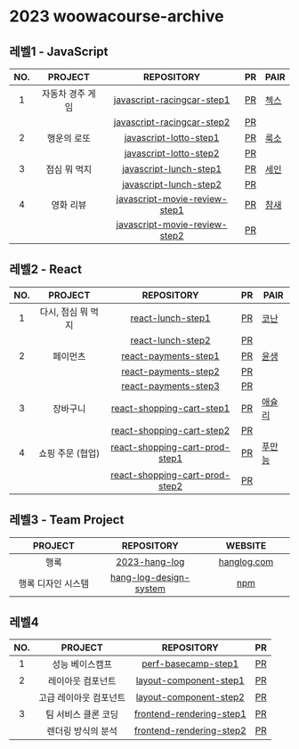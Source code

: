 # 2023 woowacourse-archive

## 레벨1 - JavaScript

| NO. |     PROJECT      |                                             REPOSITORY                                              |                                  PR                                  | PAIR                                    |
| :-: | :--------------: | :-------------------------------------------------------------------------------------------------: | :------------------------------------------------------------------: | --------------------------------------- |
|  1  | 자동차 경주 게임 |   [javascript-racingcar-step1](https://github.com/dladncks1217/javascript-racingcar-1/tree/step1)   |  [PR](https://github.com/woowacourse/javascript-racingcar/pull/181)  | [첵스](https://github.com/HyeryongChoi) |
|     |                  |   [javascript-racingcar-step2](https://github.com/dladncks1217/javascript-racingcar-1/tree/step2)   |  [PR](https://github.com/woowacourse/javascript-racingcar/pull/202)  |                                         |
|  2  |   행운의 로또    |       [javascript-lotto-step1](https://github.com/dladncks1217/javascript-lotto-1/tree/step1)       |    [PR](https://github.com/woowacourse/javascript-lotto/pull/169)    | [룩소](https://github.com/woo-jk)       |
|     |                  |       [javascript-lotto-step2](https://github.com/dladncks1217/javascript-lotto-1/tree/step2)       |    [PR](https://github.com/woowacourse/javascript-lotto/pull/241)    |                                         |
|  3  |   점심 뭐 먹지   |        [javascript-lunch-step1](https://github.com/dladncks1217/javascript-lunch/tree/step1)        |    [PR](https://github.com/woowacourse/javascript-lunch/pull/30)     | [세인](https://github.com/semnil5202)   |
|     |                  |        [javascript-lunch-step2](https://github.com/dladncks1217/javascript-lunch/tree/step2)        |    [PR](https://github.com/woowacourse/javascript-lunch/pull/76)     |                                         |
|  4  |    영화 리뷰     | [javascript-movie-review-step1](https://github.com/dladncks1217/javascript-movie-review/tree/step1) | [PR](https://github.com/woowacourse/javascript-movie-review/pull/34) | [참새](https://github.com/WaiNaat)      |
|     |                  | [javascript-movie-review-step2](https://github.com/dladncks1217/javascript-movie-review/tree/step2) | [PR](https://github.com/woowacourse/javascript-movie-review/pull/61) |                                         |

## 레벨2 - React

| NO. |      PROJECT       |                                              REPOSITORY                                               |                                   PR                                   | PAIR                                     |
| :-: | :----------------: | :---------------------------------------------------------------------------------------------------: | :--------------------------------------------------------------------: | ---------------------------------------- |
|  1  | 다시, 점심 뭐 먹지 |              [react-lunch-step1](https://github.com/dladncks1217/react-lunch/tree/step1)              |        [PR](https://github.com/woowacourse/react-lunch/pull/6)         | [코난](https://github.com/cruelladevil)  |
|     |                    |              [react-lunch-step2](https://github.com/dladncks1217/react-lunch/tree/step2)              |        [PR](https://github.com/woowacourse/react-lunch/pull/52)        |                                          |
|  2  |      페이먼츠      |           [react-payments-step1](https://github.com/dladncks1217/react-payments/tree/step1)           |      [PR](https://github.com/woowacourse/react-payments/pull/190)      | [윤생](https://github.com/2yunseong)     |
|     |                    |           [react-payments-step2](https://github.com/dladncks1217/react-payments/tree/step2)           |      [PR](https://github.com/woowacourse/react-payments/pull/248)      |                                          |
|     |                    |           [react-payments-step3](https://github.com/dladncks1217/react-payments/tree/step3)           |      [PR](https://github.com/woowacourse/react-payments/pull/305)      |                                          |
|  3  |      장바구니      |      [react-shopping-cart-step1](https://github.com/dladncks1217/react-shopping-cart/tree/step1)      |   [PR](https://github.com/woowacourse/react-shopping-cart/pull/152)    | [애슐리](https://github.com/ashleysyheo) |
|     |                    |      [react-shopping-cart-step2](https://github.com/dladncks1217/react-shopping-cart/tree/step2)      |   [PR](https://github.com/woowacourse/react-shopping-cart/pull/216)    |                                          |
|  4  |  쇼핑 주문 (협업)  | [react-shopping-cart-prod-step1](https://github.com/dladncks1217/react-shopping-cart-prod/tree/step1) | [PR](https://github.com/woowacourse/react-shopping-cart-prod/pull/96)  | [푸만능](https://github.com/turtle601)   |
|     |                    | [react-shopping-cart-prod-step2](https://github.com/dladncks1217/react-shopping-cart-prod/tree/step2) | [PR](https://github.com/woowacourse/react-shopping-cart-prod/pull/144) |                                          |

## 레벨3 - Team Project

| &nbsp;&nbsp;&nbsp;&nbsp;&nbsp;&nbsp;&nbsp;&nbsp;PROJECT&nbsp;&nbsp;&nbsp;&nbsp;&nbsp;&nbsp;&nbsp;&nbsp; | &nbsp;&nbsp;&nbsp;&nbsp;&nbsp;&nbsp;&nbsp;&nbsp;REPOSITORY&nbsp;&nbsp;&nbsp;&nbsp;&nbsp;&nbsp;&nbsp;&nbsp; | &nbsp;&nbsp;&nbsp;&nbsp;&nbsp;&nbsp;&nbsp;&nbsp;WEBSITE&nbsp;&nbsp;&nbsp;&nbsp;&nbsp;&nbsp;&nbsp;&nbsp; |
| :-----------------------------------------------------------------------------------------------------: | :--------------------------------------------------------------------------------------------------------: | :-----------------------------------------------------------------------------------------------------: |
|                                                  행록                                                   |                    [2023-hang-log](https://github.com/woowacourse-teams/2023-hang-log)                     |                                   [hanglog.com](https://hanglog.com)                                    |
|                                           행록 디자인 시스템                                            |             [hang-log-design-system](https://github.com/hang-log-design-system/design-system)              |                       [npm](https://www.npmjs.com/package/hang-log-design-system)                       |

## 레벨4

| NO. |        PROJECT         |                                        REPOSITORY                                         |                               PR                                |
| :-: | :--------------------: | :---------------------------------------------------------------------------------------: | :-------------------------------------------------------------: |
|  1  |    성능 베이스캠프     |      [perf-basecamp-step1](https://github.com/dladncks1217/perf-basecamp/tree/step1)      |   [PR](https://github.com/woowacourse/perf-basecamp/pull/86)    |
|  2  |   레이아웃 컴포넌트    |   [layout-component-step1](https://github.com/dladncks1217/layout-component/tree/step1)   |  [PR](https://github.com/woowacourse/layout-component/pull/8)   |
|     | 고급 레이아웃 컴포넌트 |   [layout-component-step2](https://github.com/dladncks1217/layout-component/tree/step2)   |  [PR](https://github.com/woowacourse/layout-component/pull/88)  |
|  3  |  팀 서비스 클론 코딩   | [frontend-rendering-step1](https://github.com/dladncks1217/frontend-rendering/tree/step1) | [PR](https://github.com/woowacourse/frontend-rendering/pull/5)  |
|     |   렌더링 방식의 분석   | [frontend-rendering-step2](https://github.com/dladncks1217/frontend-rendering/tree/step2) | [PR](https://github.com/woowacourse/frontend-rendering/pull/50) |
